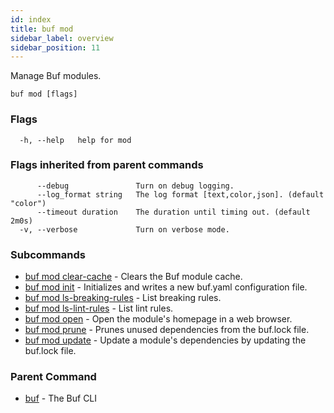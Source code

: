```yaml
---
id: index
title: buf mod
sidebar_label: overview
sidebar_position: 11
---
```

Manage Buf modules.

```
buf mod [flags]
```

### Flags

```
  -h, --help   help for mod
```

### Flags inherited from parent commands

```
      --debug               Turn on debug logging.
      --log_format string   The log format [text,color,json]. (default "color")
      --timeout duration    The duration until timing out. (default 2m0s)
  -v, --verbose             Turn on verbose mode.
```

### Subcommands

* [buf mod clear-cache](clear-cache)	 - Clears the Buf module cache.
* [buf mod init](init)	 - Initializes and writes a new buf.yaml configuration file.
* [buf mod ls-breaking-rules](ls-breaking-rules)	 - List breaking rules.
* [buf mod ls-lint-rules](ls-lint-rules)	 - List lint rules.
* [buf mod open](open)	 - Open the module's homepage in a web browser.
* [buf mod prune](prune)	 - Prunes unused dependencies from the buf.lock file.
* [buf mod update](update)	 - Update a module's dependencies by updating the buf.lock file.

### Parent Command

* [buf](../index)	 - The Buf CLI

